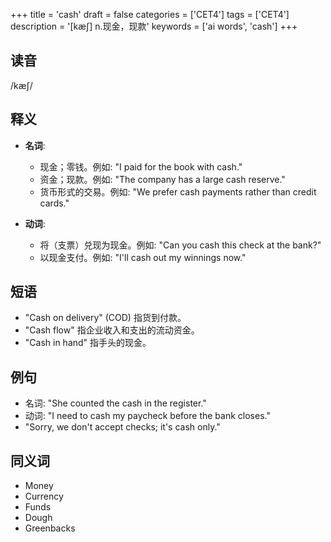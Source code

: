 +++
title = 'cash'
draft = false
categories = ['CET4']
tags = ['CET4']
description = '[kæ∫] n.现金，现款'
keywords = ['ai words', 'cash']
+++

## 读音
/kæʃ/

## 释义
- **名词**:
   - 现金；零钱。例如: "I paid for the book with cash."
   - 资金；现款。例如: "The company has a large cash reserve."
   - 货币形式的交易。例如: "We prefer cash payments rather than credit cards."

- **动词**:
   - 将（支票）兑现为现金。例如: "Can you cash this check at the bank?"
   - 以现金支付。例如: "I'll cash out my winnings now."

## 短语
- "Cash on delivery" (COD) 指货到付款。
- "Cash flow" 指企业收入和支出的流动资金。
- "Cash in hand" 指手头的现金。

## 例句
- 名词: "She counted the cash in the register."
- 动词: "I need to cash my paycheck before the bank closes."
- "Sorry, we don't accept checks; it's cash only."

## 同义词
- Money
- Currency
- Funds
- Dough
- Greenbacks
